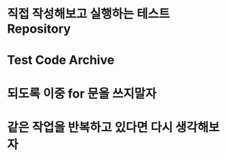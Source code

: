 # 직접 작성해보고 실행하는 테스트 Repository

# Test Code Archive

# 되도록 이중 for 문을 쓰지말자

# 같은 작업을 반복하고 있다면 다시 생각해보자

